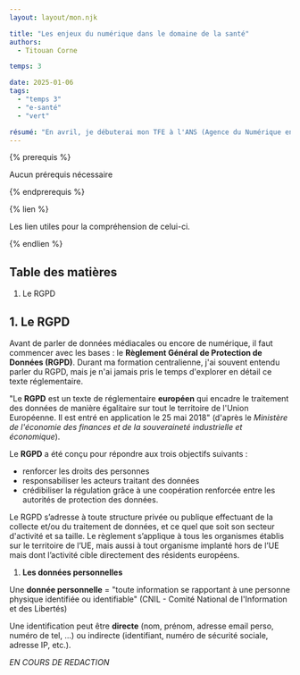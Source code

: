 ```yaml
---
layout: layout/mon.njk

title: "Les enjeux du numérique dans le domaine de la santé"
authors:
  - Titouan Corne

temps: 3

date: 2025-01-06
tags: 
  - "temps 3"
  - "e-santé"
  - "vert"

résumé: "En avril, je débuterai mon TFE à l'ANS (Agence du Numérique en Santé). Pour aborder mon stage dans les meilleures conditions, j'ai décidé d'effectuer un MON pour identifier et comprendre les enjeux du numériques dans le domaine de la santé. Il me permettra d'identifier les limites de la e-santé. Exceptionnellement, ce MON sera constitué de 15 heures de travail."
---
```


{% prerequis %}

Aucun prérequis nécessaire

{% endprerequis %}

{% lien %}

Les lien utiles pour la compréhension de celui-ci.

{% endlien %}

## Table des matières

1. Le RGPD

## 1. Le RGPD <a id="section1"></a>

Avant de parler de données médiacales ou encore de numérique, il faut commencer avec les bases : le **Règlement Général de Protection de Données (RGPD)**. Durant ma formation centralienne, j'ai souvent entendu parler du RGPD, mais je n'ai jamais pris le temps d'explorer en détail ce texte réglementaire.

"Le **RGPD** est un texte de réglementaire **européen** qui encadre le traitement des données de manière égalitaire sur tout le territoire de l'Union Européenne. Il est entré en application le 25 mai 2018" (d'après le *Ministère de l'économie des finances et de la souveraineté industrielle et économique*).

Le **RGPD** a été conçu pour répondre aux trois objectifs suivants :

- renforcer les droits des personnes
- responsabiliser les acteurs traitant des données
- crédibiliser la régulation grâce à une coopération renforcée entre les autorités de protection des données.

Le RGPD s’adresse à toute structure privée ou publique effectuant de la collecte et/ou du traitement de données, et ce quel que soit son secteur d'activité et sa taille. Le règlement s’applique à tous les organismes établis sur le territoire de l’UE, mais aussi à tout organisme implanté hors de l’UE mais dont l’activité cible directement des résidents européens.

1. **Les données personnelles**

Une **donnée personnelle** = "toute information se rapportant à une personne physique identifiée ou identifiable" (CNIL - Comité National de l'Information et des Libertés)

Une identification peut être **directe** (nom, prénom, adresse email perso, numéro de tel, ...) ou indirecte (identifiant, numéro de sécurité sociale, adresse IP, etc.).

*EN COURS DE REDACTION*

